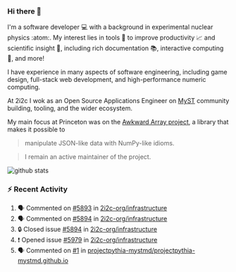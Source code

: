 ### Hi there 👋 

I'm a software developer 💻 with a background in experimental nuclear physics :atom:. My interest lies in tools :wrench: to improve productivity :chart_with_upwards_trend: and scientific insight :telescope:, including rich documentation 📚, interactive computing 🧮, and more! 

I have experience in many aspects of software engineering, including game design, full-stack web development, and high-performance numeric computing. 

At 2i2c I wok as an Open Source Applications Engineer on [MyST](https://github.com/jupyter-book/mystmd) community building, tooling, and the wider ecosystem. 

My main focus at Princeton was on the [Awkward Array project](awkward-array.org/), a library that makes it possible to 
> manipulate JSON-like data with NumPy-like idioms.

> I remain an active maintainer of the project. 

![github stats](https://github-readme-stats.vercel.app/api?username=agoose77&show_icons=true&hide_rank=true&hide_title=true&bg_color=30,e76445,904e95&text_color=efe3ec&icon_color=efe3ec)
<!--
**agoose77/agoose77** is a ✨ _special_ ✨ repository because its `README.md` (this file) appears on your GitHub profile.

Here are some ideas to get you started:

- 🔭 I’m currently working on ...
- 🌱 I’m currently learning ...
- 👯 I’m looking to collaborate on ...
- 🤔 I’m looking for help with ...
- 💬 Ask me about ...
- 📫 How to reach me: ...
- 😄 Pronouns: ...
- ⚡ Fun fact: ...
-->

### :zap: Recent Activity

<!--START_SECTION:activity-->
1. 🗣 Commented on [#5893](https://github.com/2i2c-org/infrastructure/issues/5893#issuecomment-2836397087) in [2i2c-org/infrastructure](https://github.com/2i2c-org/infrastructure)
2. 🗣 Commented on [#5894](https://github.com/2i2c-org/infrastructure/issues/5894#issuecomment-2836394116) in [2i2c-org/infrastructure](https://github.com/2i2c-org/infrastructure)
3. 🔒 Closed issue [#5894](https://github.com/2i2c-org/infrastructure/issues/5894) in [2i2c-org/infrastructure](https://github.com/2i2c-org/infrastructure)
4. ❗ Opened issue [#5979](https://github.com/2i2c-org/infrastructure/issues/5979) in [2i2c-org/infrastructure](https://github.com/2i2c-org/infrastructure)
5. 🗣 Commented on [#1](https://github.com/projectpythia-mystmd/projectpythia-mystmd.github.io/issues/1#issuecomment-2835991682) in [projectpythia-mystmd/projectpythia-mystmd.github.io](https://github.com/projectpythia-mystmd/projectpythia-mystmd.github.io)
<!--END_SECTION:activity-->
